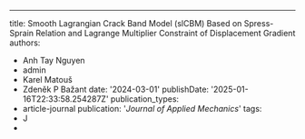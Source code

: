 ---
title: Smooth Lagrangian Crack Band Model (slCBM) Based on Spress-Sprain Relation and Lagrange Multiplier Constraint of Displacement Gradient
authors:
- Anh Tay Nguyen
- admin
- Karel Matouš
- Zdeněk P Bažant
date: '2024-03-01'
publishDate: '2025-01-16T22:33:58.254287Z'
publication_types:
- article-journal
publication: '*Journal of Applied Mechanics*'
tags:
- J
-

